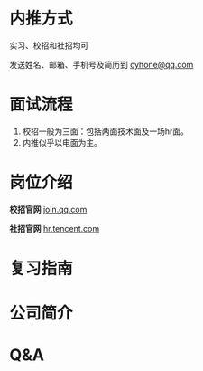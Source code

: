 # 内推方式

实习、校招和社招均可

发送姓名、邮箱、手机号及简历到 cyhone@qq.com

# 面试流程
1. 校招一般为三面：包括两面技术面及一场hr面。
2. 内推似乎以电面为主。

# 岗位介绍

**校招官网**    [join.qq.com](https://join.qq.com)

**社招官网**    [hr.tencent.com](https://hr.tencent.com)

# 复习指南

# 公司简介

# Q&A

